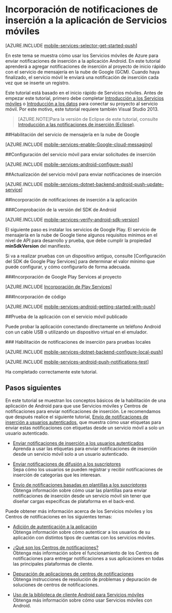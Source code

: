 <properties 
	pageTitle="Introducción a la inserción (Android) | Centro de desarrollo móvil" 
	description="Obtenga información acerca de cómo usar Servicios móviles de Azure para enviar notificaciones de inserción a su aplicación .Net Android." 
	services="mobile-services, notification-hubs" 
	documentationCenter="android" 
	authors="RickSaling" 
	manager="dwrede" 
	editor=""/>

<tags 
	ms.service="mobile-services" 
	ms.workload="mobile" 
	ms.tgt_pltfrm="mobile-android" 
	ms.devlang="java" 
	ms.topic="article" 
	ms.date="07/02/2015" 
	ms.author="ricksal"/>

# Incorporación de notificaciones de inserción a la aplicación de Servicios móviles

[AZURE.INCLUDE [mobile-services-selector-get-started-push](../../includes/mobile-services-selector-get-started-push.md)]

En este tema se muestra cómo usar los Servicios móviles de Azure para enviar notificaciones de inserción a la aplicación Android. En este tutorial aprenderá a agregar notificaciones de inserción al proyecto de inicio rápido con el servicio de mensajería en la nube de Google (GCM). Cuando haya finalizado, el servicio móvil le enviará una notificación de inserción cada vez que se inserte un registro.

Este tutorial está basado en el inicio rápido de Servicios móviles. Antes de empezar este tutorial, primero debe completar [Introducción a los Servicios móviles] o [Introducción a los datos] para conectar su proyecto al servicio móvil. Por este motivo, este tutorial requiere también Visual Studio 2013.

>[AZURE.NOTE]Para la versión de Eclipse de este tutorial, consulte [Introducción a las notificaciones de inserción (Eclipse)].
 
##<a id="register"></a>Habilitación del servicio de mensajería en la nube de Google

[AZURE.INCLUDE [mobile-services-enable-Google-cloud-messaging](../../includes/mobile-services-enable-Google-cloud-messaging.md)]

##<a id="configure"></a>Configuración del servicio móvil para enviar solicitudes de inserción

[AZURE.INCLUDE [mobile-services-android-configure-push](../../includes/mobile-services-android-configure-push.md)]

##<a id="update-server"></a>Actualización del servicio móvil para enviar notificaciones de inserción

[AZURE.INCLUDE [mobile-services-dotnet-backend-android-push-update-service](../../includes/mobile-services-dotnet-backend-android-push-update-service.md)]

##<a name="update-app"></a>Incorporación de notificaciones de inserción a la aplicación

###Comprobación de la versión del SDK de Android

[AZURE.INCLUDE [mobile-services-verify-android-sdk-version](../../includes/mobile-services-verify-android-sdk-version.md)]


El siguiente paso es instalar los servicios de Google Play. El servicio de mensajería en la nube de Google tiene algunos requisitos mínimos en el nivel de API para desarrollo y prueba, que debe cumplir la propiedad **minSdkVersion** del manifiesto.

Si va a realizar pruebas con un dispositivo antiguo, consulte [Configuración del SDK de Google Play Services] para determinar el valor mínimo que puede configurar, y cómo configurarlo de forma adecuada.

###Incorporación de Google Play Services al proyecto

[AZURE.INCLUDE [Incorporación de Play Services](../../includes/mobile-services-add-Google-play-services.md)]

###Incorporación de código

[AZURE.INCLUDE [mobile-services-android-getting-started-with-push](../../includes/mobile-services-android-getting-started-with-push.md)]

##<a name="test-app"></a>Prueba de la aplicación con el servicio móvil publicado

Puede probar la aplicación conectando directamente un teléfono Android con un cable USB o utilizando un dispositivo virtual en el emulador.

###<a id="local-testing"></a> Habilitación de notificaciones de inserción para pruebas locales

[AZURE.INCLUDE [mobile-services-dotnet-backend-configure-local-push](../../includes/mobile-services-dotnet-backend-configure-local-push.md)]

[AZURE.INCLUDE [mobile-services-android-push-notifications-test](../../includes/mobile-services-android-push-notifications-test.md)]

Ha completado correctamente este tutorial.

## <a name="next-steps"> </a>Pasos siguientes

En este tutorial se muestran los conceptos básicos de la habilitación de una aplicación de Android para que use Servicios móviles y Centros de notificaciones para enviar notificaciones de inserción. Le recomendamos que después realice el siguiente tutorial, [Envío de notificaciones de inserción a usuarios autenticados], que muestra cómo usar etiquetas para enviar estas notificaciones con etiquetas desde un servicio móvil a solo un usuario autenticado.

+ [Enviar notificaciones de inserción a los usuarios autenticados] <br/>Aprenda a usar las etiquetas para enviar notificaciones de inserción desde un servicio móvil solo a un usuario autenticado.

+ [Enviar notificaciones de difusión a los suscriptores] <br/>Sepa cómo los usuarios se pueden registrar y recibir notificaciones de inserción de categorías que les interesan.

+ [Envío de notificaciones basadas en plantillas a los suscriptores] <br/>Obtenga información sobre cómo usar las plantillas para enviar notificaciones de inserción desde un servicio móvil sin tener que diseñar cargas específicas de plataforma en el back-end.

Puede obtener más información acerca de los Servicios móviles y los Centros de notificaciones en los siguientes temas:

* [Adición de autenticación a la aplicación][Get started with authentication] <br/>Obtenga información sobre cómo autenticar a los usuarios de su aplicación con distintos tipos de cuentas con los servicios móviles.

* [¿Qué son los Centros de notificaciones?] <br/>Obtenga más información sobre el funcionamiento de los Centros de notificaciones para entregar notificaciones a sus aplicaciones en todas las principales plataformas de cliente.

* [Depuración de aplicaciones de centros de notificaciones](http://go.microsoft.com/fwlink/p/?linkid=386630) </br>Obtenga instrucciones de resolución de problemas y depuración de soluciones de centros de notificaciones.

* [Uso de la biblioteca de cliente Android para Servicios móviles] <br/>Obtenga más información sobre cómo usar Servicios móviles con Android.
  
<!-- Anchors. -->

[Create a new mobile service]: #create-service
[Download the service locally]: #download-the-service-locally
[Test the mobile service]: #test-the-service
[Download the GetStartedWithData project]: #download-app
[Update the app to use the mobile service for data access]: #update-app
[Test the Android App against the service hosted locally]: #test-locally-hosted
[Publish the mobile service to Azure]: #publish-mobile-service
[Test the Android App against the service hosted in Azure]: #test-azure-hosted
[Test the app against the published mobile service]: #test-app
[Next Steps]: #next-steps

<!-- Images. -->

<!-- URLs. -->
[Introducción a las notificaciones de inserción (Eclipse)]: mobile-services-dotnet-backend-android-get-started-push-EC.md
[Introducción a los Servicios móviles]: mobile-services-dotnet-backend-android-get-started.md
[Introducción a los datos]: mobile-services-dotnet-backend-android-get-started-data.md
[Get started with authentication]: mobile-services-dotnet-backend-android-get-started-users.md
[Management Portal]: https://manage.windowsazure.com/
[Mobile Services SDK]: http://go.microsoft.com/fwlink/p/?LinkId=257545

[Uso de la biblioteca de cliente Android para Servicios móviles]: mobile-services-android-how-to-use-client-library.md

[Enviar notificaciones de inserción a los usuarios autenticados]: mobile-services-dotnet-backend-android-push-notifications-app-users.md
[Envío de notificaciones de inserción a usuarios autenticados]: mobile-services-dotnet-backend-android-push-notifications-app-users.md

[¿Qué son los Centros de notificaciones?]: ../notification-hubs-overview.md
[Enviar notificaciones de difusión a los suscriptores]: ../notification-hubs-windows-store-dotnet-send-breaking-news.md
[Envío de notificaciones basadas en plantillas a los suscriptores]: ../notification-hubs-windows-store-dotnet-send-localized-breaking-news.md
[Azure Management Portal]: https://manage.windowsazure.com/
 

<!---HONumber=August15_HO6-->